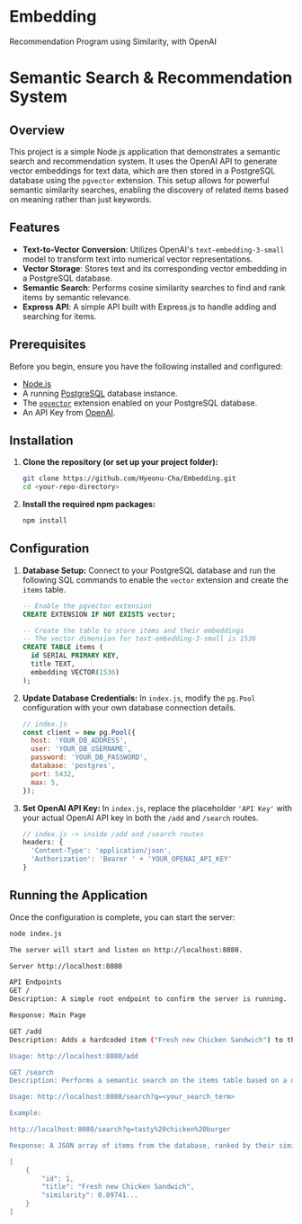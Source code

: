# Embedding
Recommendation Program using Similarity, with OpenAI

# Semantic Search & Recommendation System

## Overview

This project is a simple Node.js application that demonstrates a semantic search and recommendation system. It uses the OpenAI API to generate vector embeddings for text data, which are then stored in a PostgreSQL database using the `pgvector` extension. This setup allows for powerful semantic similarity searches, enabling the discovery of related items based on meaning rather than just keywords.

## Features

-   **Text-to-Vector Conversion**: Utilizes OpenAI's `text-embedding-3-small` model to transform text into numerical vector representations.
-   **Vector Storage**: Stores text and its corresponding vector embedding in a PostgreSQL database.
-   **Semantic Search**: Performs cosine similarity searches to find and rank items by semantic relevance.
-   **Express API**: A simple API built with Express.js to handle adding and searching for items.

## Prerequisites

Before you begin, ensure you have the following installed and configured:

-   [Node.js](https://nodejs.org/)
-   A running [PostgreSQL](https://www.postgresql.org/) database instance.
-   The [`pgvector`](https://github.com/pgvector/pgvector) extension enabled on your PostgreSQL database.
-   An API Key from [OpenAI](https://platform.openai.com/).

## Installation

1.  **Clone the repository (or set up your project folder):**
    ```bash
    git clone https://github.com/Hyeonu-Cha/Embedding.git
    cd <your-repo-directory>
    ```

2.  **Install the required npm packages:**
    ```bash
    npm install
    ```

## Configuration

1.  **Database Setup:**
    Connect to your PostgreSQL database and run the following SQL commands to enable the `vector` extension and create the `items` table.
    ```sql
    -- Enable the pgvector extension
    CREATE EXTENSION IF NOT EXISTS vector;

    -- Create the table to store items and their embeddings
    -- The vector dimension for text-embedding-3-small is 1536
    CREATE TABLE items (
      id SERIAL PRIMARY KEY,
      title TEXT,
      embedding VECTOR(1536)
    );
    ```

2.  **Update Database Credentials:**
    In `index.js`, modify the `pg.Pool` configuration with your own database connection details.

    ```javascript
    // index.js
    const client = new pg.Pool({
      host: 'YOUR_DB_ADDRESS',
      user: 'YOUR_DB_USERNAME',
      password: 'YOUR_DB_PASSWORD',
      database: 'postgres',
      port: 5432,
      max: 5,
    });
    ```

3.  **Set OpenAI API Key:**
    In `index.js`, replace the placeholder `'API Key'` with your actual OpenAI API key in both the `/add` and `/search` routes.

    ```javascript
    // index.js -> inside /add and /search routes
    headers: {
      'Content-Type': 'application/json',
      'Authorization': 'Bearer ' + 'YOUR_OPENAI_API_KEY'
    }
    ```

## Running the Application

Once the configuration is complete, you can start the server:

```bash
node index.js

The server will start and listen on http://localhost:8080.

Server http://localhost:8080

API Endpoints
GET /
Description: A simple root endpoint to confirm the server is running.

Response: Main Page

GET /add
Description: Adds a hardcoded item ("Fresh new Chicken Sandwich") to the database. It generates an embedding for the item's title and stores both in the items table. You can modify this endpoint to a POST request to dynamically add new items.

Usage: http://localhost:8080/add

GET /search
Description: Performs a semantic search on the items table based on a query parameter. It generates an embedding for the search query and finds the most similar items in the database using cosine similarity.

Usage: http://localhost:8080/search?q=<your_search_term>

Example:

http://localhost:8080/search?q=tasty%20chicken%20burger

Response: A JSON array of items from the database, ranked by their similarity score.

[
    {
        "id": 1,
        "title": "Fresh new Chicken Sandwich",
        "similarity": 0.89741...
    }
]
